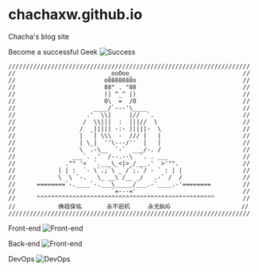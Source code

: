 # chachaxw.github.io
Chacha's blog site

Become a successful Geek
![Success](http://7xqacx.com1.z0.glb.clouddn.com/success.png)

```
////////////////////////////////////////////////////////////////////
//                          _ooOoo_                               //
//                         o8888888o                              //
//                         88" . "88                              //
//                         (| ^_^ |)                              //
//                         O\  =  /O                              //
//                      ____/`---'\____                           //
//                    .'  \\|     |//  `.                         //
//                   /  \\|||  :  |||//  \                        //
//                  /  _||||| -:- |||||-  \                       //
//                  |   | \\\  -  /// |   |                       //
//                  | \_|  ''\---/''  |   |                       //
//                  \  .-\__  `-`  ___/-. /                       //
//                ___`. .'  /--.--\  `. . ___                     //
//              ."" '<  `.___\_<|>_/___.'  >'"".                  //
//            | | :  `- \`.;`\ _ /`;.`/ - ` : | |                 //
//            \  \ `-.   \_ __\ /__ _/   .-` /  /                 //
//      ========`-.____`-.___\_____/___.-`____.-'========         //
//                           `=---='                              //
//      ^^^^^^^^^^^^^^^^^^^^^^^^^^^^^^^^^^^^^^^^^^^^^^^^^^        //
//            佛祖保佑       永不宕机     永无BUG                    //
////////////////////////////////////////////////////////////////////

```

Front-end
![Front-end](http://7xqacx.com1.z0.glb.clouddn.com/Front-end.png)

Back-end
![Front-end](http://7xqacx.com1.z0.glb.clouddn.com/Back-end.png)

DevOps
![DevOps](http://7xqacx.com1.z0.glb.clouddn.com/DevOps.png)
